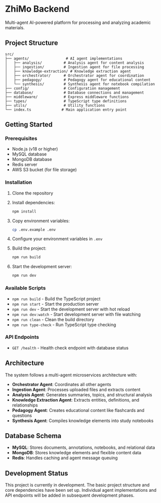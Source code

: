 # ZhiMo Backend

Multi-agent AI-powered platform for processing and analyzing academic materials.

## Project Structure

```
src/
├── agents/                 # AI agent implementations
│   ├── analysis/          # Analysis agent for content analysis
│   ├── ingestion/         # Ingestion agent for file processing
│   ├── knowledge-extraction/ # Knowledge extraction agent
│   ├── orchestrator/      # Orchestrator agent for coordination
│   ├── pedagogy/          # Pedagogy agent for educational content
│   └── synthesis/         # Synthesis agent for notebook compilation
├── config/                # Configuration management
├── database/              # Database connections and management
├── middleware/            # Express middleware functions
├── types/                 # TypeScript type definitions
├── utils/                 # Utility functions
└── index.ts              # Main application entry point
```

## Getting Started

### Prerequisites

- Node.js (v18 or higher)
- MySQL database
- MongoDB database
- Redis server
- AWS S3 bucket (for file storage)

### Installation

1. Clone the repository
2. Install dependencies:
   ```bash
   npm install
   ```

3. Copy environment variables:
   ```bash
   cp .env.example .env
   ```

4. Configure your environment variables in `.env`

5. Build the project:
   ```bash
   npm run build
   ```

6. Start the development server:
   ```bash
   npm run dev
   ```

### Available Scripts

- `npm run build` - Build the TypeScript project
- `npm run start` - Start the production server
- `npm run dev` - Start the development server with hot reload
- `npm run dev:watch` - Start development server with file watching
- `npm run clean` - Clean the build directory
- `npm run type-check` - Run TypeScript type checking

### API Endpoints

- `GET /health` - Health check endpoint with database status

## Architecture

The system follows a multi-agent microservices architecture with:

- **Orchestrator Agent**: Coordinates all other agents
- **Ingestion Agent**: Processes uploaded files and extracts content
- **Analysis Agent**: Generates summaries, topics, and structural analysis
- **Knowledge Extraction Agent**: Extracts entities, definitions, and relationships
- **Pedagogy Agent**: Creates educational content like flashcards and questions
- **Synthesis Agent**: Compiles knowledge elements into study notebooks

## Database Schema

- **MySQL**: Stores documents, annotations, notebooks, and relational data
- **MongoDB**: Stores knowledge elements and flexible content data
- **Redis**: Handles caching and agent message queuing

## Development Status

This project is currently in development. The basic project structure and core dependencies have been set up. Individual agent implementations and API endpoints will be added in subsequent development phases.